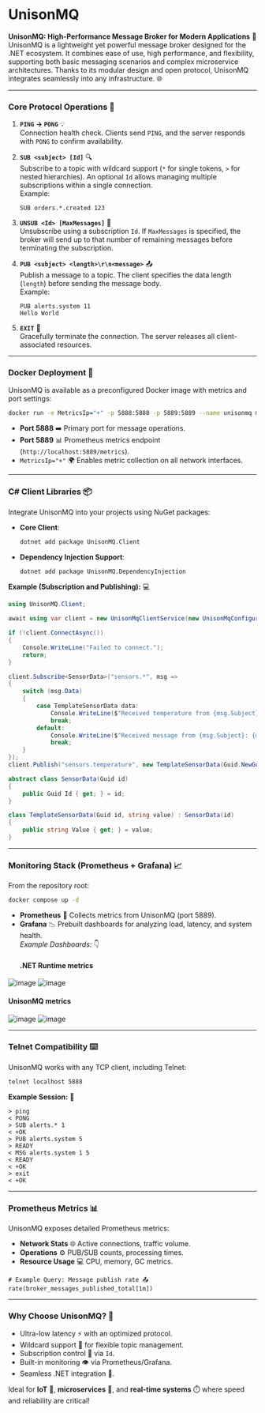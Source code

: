 ﻿# UnisonMQ

**UnisonMQ: High-Performance Message Broker for Modern Applications** 🚀  
UnisonMQ is a lightweight yet powerful message broker designed for the .NET ecosystem. It combines ease of use, high performance, and flexibility, supporting both basic messaging scenarios and complex microservice architectures. Thanks to its modular design and open protocol, UnisonMQ integrates seamlessly into any infrastructure. 🌐  

---

### **Core Protocol Operations** 📡  
1. **`PING` → `PONG`** 💡  
   Connection health check. Clients send `PING`, and the server responds with `PONG` to confirm availability.  

2. **`SUB <subject> [Id]`** 🔍  
   Subscribe to a topic with wildcard support (`*` for single tokens, `>` for nested hierarchies). An optional `Id` allows managing multiple subscriptions within a single connection.  
   Example:  
   ```plaintext
   SUB orders.*.created 123
   ```

3. **`UNSUB <Id> [MaxMessages]`** 🚫  
   Unsubscribe using a subscription `Id`. If `MaxMessages` is specified, the broker will send up to that number of remaining messages before terminating the subscription.  

4. **`PUB <subject> <length>\r\n<message>`** 📤  
   Publish a message to a topic. The client specifies the data length (`length`) before sending the message body.  
   Example:  
   ```plaintext
   PUB alerts.system 11
   Hello World
   ```

5. **`EXIT`** 🔌  
   Gracefully terminate the connection. The server releases all client-associated resources.  

---

### **Docker Deployment** 🐳  
UnisonMQ is available as a preconfigured Docker image with metrics and port settings:  
```bash
docker run -e MetricsIp="+" -p 5888:5888 -p 5889:5889 --name unisonmq magarich/unisonmq
```  
- **Port 5888** ➡️ Primary port for message operations.  
- **Port 5889** 📊 Prometheus metrics endpoint (`http://localhost:5889/metrics`).  
- `MetricsIp="+"` 🌍 Enables metric collection on all network interfaces.  

---

### **C# Client Libraries** 📦  
Integrate UnisonMQ into your projects using NuGet packages:  
- **Core Client**:  
  ```bash
  dotnet add package UnisonMQ.Client
  ```  
- **Dependency Injection Support**:  
  ```bash
  dotnet add package UnisonMQ.DependencyInjection
  ```  

**Example (Subscription and Publishing):** 💻  
```csharp
using UnisonMQ.Client;

await using var client = new UnisonMqClientService(new UnisonMqConfiguration());

if (!client.ConnectAsync())
{
    Console.WriteLine("Failed to connect.");
    return;
}

client.Subscribe<SensorData>("sensors.*", msg =>
{
    switch (msg.Data)
    {
        case TemplateSensorData data:
            Console.WriteLine($"Received temperature from {msg.Subject}: {data.Value}");
            break;
        default:
            Console.WriteLine($"Received message from {msg.Subject}: {msg.Data}");
            break;
    }
});
client.Publish("sensors.temperature", new TemplateSensorData(Guid.NewGuid(), "24.5°C"));

abstract class SensorData(Guid id)
{
    public Guid Id { get; } = id;
}

class TemplateSensorData(Guid id, string value) : SensorData(id)
{
    public string Value { get; } = value;
}
```

---

### **Monitoring Stack (Prometheus + Grafana)** 📈  
From the repository root:  
```bash
docker compose up -d
```  
- **Prometheus** 🎯 Collects metrics from UnisonMQ (port 5889).  
- **Grafana** 📉 Prebuilt dashboards for analyzing load, latency, and system health.  
  *Example Dashboards:* 👇  
  #### .NET Runtime metrics
![image](https://github.com/user-attachments/assets/9c534c65-2f76-4533-917e-f5d76294d8ec)
![image](https://github.com/user-attachments/assets/c4c6ff2b-64c3-4c27-8415-5fba773e6f12)

#### UnisonMQ metrics
![image](https://github.com/user-attachments/assets/f00e0f32-515b-4777-9055-25471bcc5754)
![image](https://github.com/user-attachments/assets/836a583a-9dac-4198-9eaf-2731c41a9736)

---

### **Telnet Compatibility** ⌨️  
UnisonMQ works with any TCP client, including Telnet:  
```bash
telnet localhost 5888
```  
**Example Session:** 💬  
```plaintext
> ping
< PONG
> SUB alerts.* 1
< +OK  
> PUB alerts.system 5  
> READY  
< MSG alerts.system 1 5
< READY
< +OK
> exit
< +OK
```

---

### **Prometheus Metrics** 📊  
UnisonMQ exposes detailed Prometheus metrics:  
- **Network Stats** 🌐 Active connections, traffic volume.  
- **Operations** ⚙️ PUB/SUB counts, processing times.  
- **Resource Usage** 💻 CPU, memory, GC metrics.  

```promql
# Example Query: Message publish rate 📤
rate(broker_messages_published_total[1m])
```

---

### **Why Choose UnisonMQ?** 🚀  
- Ultra-low latency ⚡ with an optimized protocol.  
- Wildcard support 🌟 for flexible topic management.  
- Subscription control 🔑 via `Id`.  
- Built-in monitoring 👁️ via Prometheus/Grafana.  
- Seamless .NET integration 🔄.  

Ideal for **IoT** 📶, **microservices** 🧩, and **real-time systems** ⏱️ where speed and reliability are critical!
